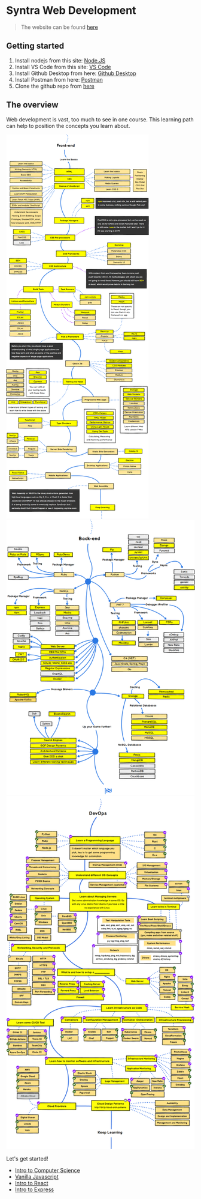 # Syntra Web Development

> The website can be found [here](https://temmermans.github.io/syntra-web-development-intro/#/)

## Getting started

1. Install nodejs from this site: [Node.JS](https://nodejs.org/en/)
2. Install VS Code from this site: [VS Code](https://code.visualstudio.com/download)
3. Install Github Desktop from here: [Github Desktop](https://desktop.github.com/)
4. Install Postman from here: [Postman](https://www.postman.com/downloads/)
5. Clone the github repo from [here](https://github.com/Temmermans/syntra-web-development-intro)

## The overview

Web development is vast, too much to see in one course. This learning path can help to position the concepts you learn about.

![Frontend](./static/frontend.png)
![Backend](./static/backend.png)
![DevOps](./static/devops.png)

Let's get started!

- [Intro to Computer Science](/intro-to-computer-science/README)
- [Vanilla Javascript](/vanilla-javascript/README)
- [Intro to React](/intro-to-react/README)
- [Intro to Express](/intro-to-express/README)
